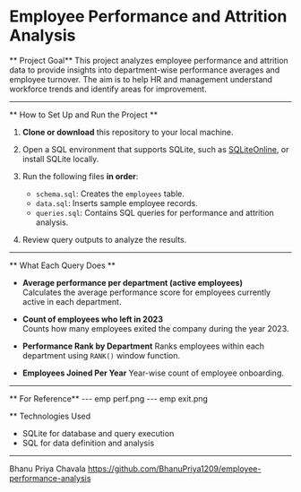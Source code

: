 # Employee Performance and Attrition Analysis

** Project Goal**
This project analyzes employee performance and attrition data to provide insights into department-wise performance averages and employee turnover. The aim is to help HR and management understand workforce trends and identify areas for improvement.

------------------------------------------------------------

** How to Set Up and Run the Project **

1. **Clone or download** this repository to your local machine.

2. Open a SQL environment that supports SQLite, such as [SQLiteOnline](https://sqliteonline.com), or install SQLite locally.

3. Run the following files **in order**:

   - `schema.sql`: Creates the `employees` table.
   - `data.sql`: Inserts sample employee records.
   - `queries.sql`: Contains SQL queries for performance and attrition analysis.

4. Review query outputs to analyze the results.

------------------------------------------------------------

** What Each Query Does **

- **Average performance per department (active employees)**  
  Calculates the average performance score for employees currently active in each department.

- **Count of employees who left in 2023**  
  Counts how many employees exited the company during the year 2023.
  
- **Performance Rank by Department**
   Ranks employees within each department using `RANK()` window function.
  
- **Employees Joined Per Year**
   Year-wise count of employee onboarding.
------------------------------------------------------------
** For Reference**
--- emp perf.png
--- emp exit.png

** Technologies Used

- SQLite for database and query execution
- SQL for data definition and analysis




------------------
Bhanu Priya Chavala
https://github.com/BhanuPriya1209/employee-performance-analysis


